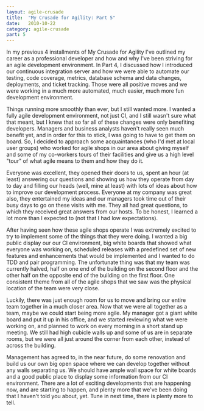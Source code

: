 ```yaml
---
layout: agile-crusade
title:  "My Crusade for Agility: Part 5"
date:   2010-10-22
category: agile-crusade
part: 5
---
```


In my previous 4 installments of My Crusade for Agility I've outlined my career
as a professional developer and how and why I've been striving for an agile
development environment. In Part 4, I discussed how I introduced our continuous
integration server and how we were able to automate our testing, code coverage,
metrics, database schema and data changes, deployments, and ticket tracking.
Those were all positive moves and we were working in a much more automated, much
easier, much more fun development environment.


Things running more smoothly than ever, but I still wanted more. I wanted a fully
agile development environment, not just CI, and I still wasn't sure what that
meant, but I knew that so far all of these changes were only benefiting
developers. Managers and business analysts haven't really seen much benefit yet,
and in order for this to stick, I was going to have to get them on board. So, I
decided to approach some acquaintances (who I'd met at local user groups) who
worked for agile shops in our area about giving myself and some of my co-workers
tours of their facilities and give us a high level "tour" of what agile means to
them and how they do it.


Everyone was excellent, they opened their doors to us, spent an hour (at least)
answering our questions and showing us how they operate from day to day and
filling our heads (well, mine at least) with lots of ideas about how to improve
our development process. Everyone at my company was great also, they entertained
my ideas and our managers took time out of their busy days to go on these visits
with me. They all had great questions, to which they received great answers from
our hosts. To be honest, I learned a lot more than I expected to (not that I had
low expectations).


After having seen how these agile shops operate I was extremely excited to try to
implement some of the things that they were doing. I wanted a big public display
our our CI environment, big white boards that showed what everyone was working
on, scheduled releases with a predefined set of new features and enhancements
that would be implemented and I wanted to do TDD and pair programming. The
unfortunate thing was that my team was currently halved, half on one end of the
building on the second floor and the other half on the opposite end of the
building on the first floor. One consistent theme from all of the agile shops
that we saw was the physical location of the team were very close.


Luckily, there was just enough room for us to move and bring our entire team
together in a much closer area. Now that we were all together as a team, maybe
we could start being more agile. My manager got a giant white board and put it
up in his office, and we started reviewing what we were working on, and planned
to work on every morning in a short stand up meeting. We still had high cubicle
walls up and some of us are in separate rooms, but we were all just around the
corner from each other, instead of across the building.


Management has agreed to, in the near future, do some renovation and build us
our own big open space where we can develop together without any walls
separating us. We should have ample wall space for white boards and a good
public place to display some information from our CI environment. There are a
lot of exciting developments that are happening now, and are starting to happen,
and plenty more that we've been doing that I haven't told you about, yet. Tune
in next time, there is plenty more to tell.


